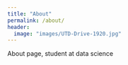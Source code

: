 ```yaml
---
title: "About"
permalink: /about/
header:
  image: "images/UTD-Drive-1920.jpg"
---
```

About page, student at data science 
